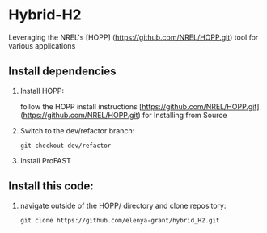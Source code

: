 # Hybrid-H2
Leveraging the NREL's [HOPP] (https://github.com/NREL/HOPP.git) tool for various applications

## Install dependencies
1. Install HOPP:

    follow the HOPP install instructions [https://github.com/NREL/HOPP.git] (https://github.com/NREL/HOPP.git) for Installing from Source

2. Switch to the dev/refactor branch:
    ```
    git checkout dev/refactor
    ```

3. Install ProFAST

## Install this code:
1. navigate outside of the HOPP/ directory and clone repository:
    ```
    git clone https://github.com/elenya-grant/hybrid_H2.git
    ```

